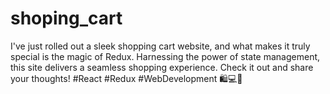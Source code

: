# shoping_cart
I've just rolled out a sleek shopping cart website, and what makes it truly special is the magic of Redux. Harnessing the power of state management, this site delivers a seamless shopping experience. Check it out and share your thoughts! #React #Redux #WebDevelopment 🛍️💻🔮
